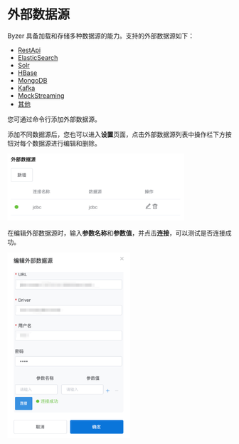 # 外部数据源

Byzer 具备加载和存储多种数据源的能力。支持的外部数据源如下：

- [RestApi](../../../../byzer-notebook/zh-cn/datasource/external_ds/restapi.md)
- [ElasticSearch](../../../../byzer-notebook/zh-cn/datasource/external_ds/es.md)
- [Solr](../../../../byzer-notebook/zh-cn/datasource/external_ds/solr.md)
- [HBase](../../../../byzer-notebook/zh-cn/datasource/external_ds/hbase.md)
- [MongoDB](../../../../byzer-notebook/zh-cn/datasource/external_ds/mongodb.md)
- [Kafka](../../../../byzer-notebook/zh-cn/datasource/external_ds/kafka.md)
- [MockStreaming](../../../../byzer-notebook/zh-cn/datasource/external_ds/mock_streaming.md)
- [其他](../../../../byzer-notebook/zh-cn/datasource/external_ds/other.md)

您可通过命令行添加外部数据源。

添加不同数据源后，您也可以进入**设置**页面，点击外部数据源列表中操作栏下方按钮对每个数据源进行编辑和删除。

<p><img style="zoom: 70%;" src="/byzer-notebook/zh-cn/datasource/images/list-external_datasource.png"></p>

在编辑外部数据源时，输入**参数名称**和**参数值**，并点击**连接**，可以测试是否连接成功。

<p><img style="zoom: 70%;" src="/byzer-notebook/zh-cn/datasource/images/edit-external_datasource.png"></p>



